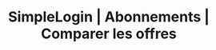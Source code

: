 ---
title: "SimpleLogin | Abonnements | Comparer les offres"
url: "/fr/pricing/"
canonicalUrl: "https://simplelogin.io/fr/pricing/"
description: "SimpleLogin est open source, peut être installé sur votre server et 100% financé par la communauté."
---